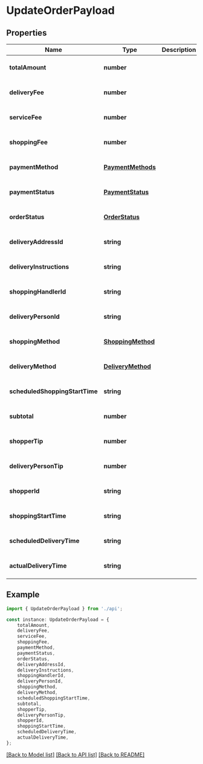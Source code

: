 # UpdateOrderPayload


## Properties

Name | Type | Description | Notes
------------ | ------------- | ------------- | -------------
**totalAmount** | **number** |  | [optional] [default to undefined]
**deliveryFee** | **number** |  | [optional] [default to undefined]
**serviceFee** | **number** |  | [optional] [default to undefined]
**shoppingFee** | **number** |  | [optional] [default to undefined]
**paymentMethod** | [**PaymentMethods**](PaymentMethods.md) |  | [optional] [default to undefined]
**paymentStatus** | [**PaymentStatus**](PaymentStatus.md) |  | [optional] [default to undefined]
**orderStatus** | [**OrderStatus**](OrderStatus.md) |  | [optional] [default to undefined]
**deliveryAddressId** | **string** |  | [optional] [default to undefined]
**deliveryInstructions** | **string** |  | [optional] [default to undefined]
**shoppingHandlerId** | **string** |  | [optional] [default to undefined]
**deliveryPersonId** | **string** |  | [optional] [default to undefined]
**shoppingMethod** | [**ShoppingMethod**](ShoppingMethod.md) |  | [optional] [default to undefined]
**deliveryMethod** | [**DeliveryMethod**](DeliveryMethod.md) |  | [optional] [default to undefined]
**scheduledShoppingStartTime** | **string** |  | [optional] [default to undefined]
**subtotal** | **number** |  | [optional] [default to undefined]
**shopperTip** | **number** |  | [optional] [default to undefined]
**deliveryPersonTip** | **number** |  | [optional] [default to undefined]
**shopperId** | **string** |  | [optional] [default to undefined]
**shoppingStartTime** | **string** |  | [optional] [default to undefined]
**scheduledDeliveryTime** | **string** |  | [optional] [default to undefined]
**actualDeliveryTime** | **string** |  | [optional] [default to undefined]

## Example

```typescript
import { UpdateOrderPayload } from './api';

const instance: UpdateOrderPayload = {
    totalAmount,
    deliveryFee,
    serviceFee,
    shoppingFee,
    paymentMethod,
    paymentStatus,
    orderStatus,
    deliveryAddressId,
    deliveryInstructions,
    shoppingHandlerId,
    deliveryPersonId,
    shoppingMethod,
    deliveryMethod,
    scheduledShoppingStartTime,
    subtotal,
    shopperTip,
    deliveryPersonTip,
    shopperId,
    shoppingStartTime,
    scheduledDeliveryTime,
    actualDeliveryTime,
};
```

[[Back to Model list]](../README.md#documentation-for-models) [[Back to API list]](../README.md#documentation-for-api-endpoints) [[Back to README]](../README.md)

